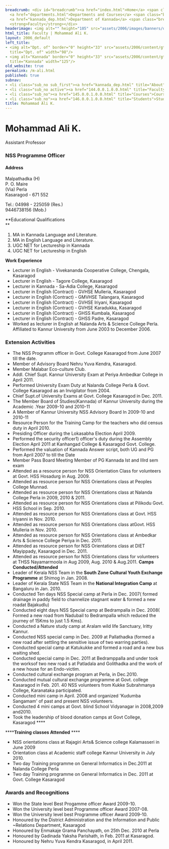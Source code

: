 ```yaml
---
breadcrumb: <div id="breadcrumb"><a href="index.html">Home</a> <span class="breadcrumb_spacer">&gt;</span>
  <a href="departments.html">Departments and Courses</a> <span class="breadcrumb_spacer">&gt;</span>
  <a href="kannada_dep.html">Department of Kannada</a> <span class="breadcrumb_spacer">&gt;</span>
  <strong>Faculty</strong></div>
headerimage: <img alt="" height="105" src="assets/2006/images/banners/departments.jpg" width="472"/>
html_title: Faculty | Mohammad Ali K.
layout: 2006_default
left_title:
- <img alt="Dpt. of" border="0" height="33" src="assets/2006/content/gt/fcb6421c7c62628408190d4ca84029e5.png"
  title="Dpt. of" width="98"/>
- <img alt="Kannada" border="0" height="33" src="assets/2006/content/gt/6d1c89c86660edb0002b8112a1a1ee0f.png"
  title="Kannada" width="125"/>
old_website: true
permalink: /m-ali.html
published: true
subnav:
- <li class="sub_no sub_first"><a href="kannada_dep.html" title="About">About</a></li>
- <li class="sub_no active"><a href="144.0.0.1.0.0.html" title="Faculty">Faculty</a></li>
- <li class="sub_no"><a href="145.0.0.1.0.0.html" title="Courses">Courses</a></li>
- <li class="sub_no"><a href="146.0.0.1.0.0.html" title="Students">Students</a></li>
title: Mohammad Ali K.
---
```


# Mohammad Ali K.

Assistant Professor

### NSS Programme Officer

#### Address

Malpathadka (H)  
P. O. Maire  
(Via) Perla  
Kasaragod - 671 552

Tel.: 04998 - 225059 (Res.)  
9446738156 (Mob.)

**Educational Qualifications  
**

  1. MA in Kannada Language and Literature.
  2. MA in English Language and Literature.
  3. UGC NET for Lectureship in Kannada
  4. UGC NET for Lectureship in English

**Work Experience**

  * Lecturer in English - Vivekananda Cooperative College, Chengala, Kasaragod
  * Lecturer in English - Tagore College, Kasaragod
  * Lecturer in Kannada - Sa-Adia College, Kasaragod
  * Lecturer in English (Contract) - GVHSE Mulleria, Kasaragod
  * Lecturer in English (Contract) - GMVHSE Talangara, Kasaragod
  * Lecturer in English (Contract) - GVHSE Iriyani, Kasaragod
  * Lecturer in English (Contract) - GVHSE Karadukka, Kasaragod
  * Lecturer in English (Contract) - GHSS Kumbala, Kasaragod
  * Lecturer in English (Contract) - GHSS Padre, Kasaragod
  * Worked as lecturer in English at Nalanda Arts & Science College Perla. Affiliated to Kannur University from June 2003 to December 2006.

### Extension Activities

  * The NSS Programm officer in Govt. College Kasaragod from June 2007 till the date.
  * Member of Advisory Board Nehru Yuva Kendra, Kasaragod.
  * Member Malabar Eco-culture Club.
  * Addl. Chief Supt. Kannur University Exam at Periya Ambedkar College in April 2011.
  * Performed University Exam Duty at Nalanda College Perla & Govt. College Kasaragod as an Invigilator from 2004.
  * Chief Supt.of University Exams at Govt. College Kasaragod in Dec. 2011.
  * The Member Board of Studies(Kannada) of Kannur University during the Academic .Year 2009-10 and 2010-11
  * A Member of Kannur University NSS Advisory Board In 2009-10 and 2010-11
  * Resource Person for the Training Camp for the teachers who did census duty in April 2010.
  * Presiding Officer during the Lokasabha Election April 2009.
  * Performed the security officer1) officer's duty during the Assembly Election April 2011 at Kanhangad College & Kasaragod Govt. College.
  * Performed the valuation of Kannada Answer script, both UG and PG from April 2007 to till the Date
  * Member Pass Board Meeting Member of PG Kannada Ist and IIIrd sem exam
  * Attended as a resource person for NSS Orientation Class for volunteers at Govt. HSS Hosadurg in Aug. 2009.
  * Attended as resource person for NSS Orientations class at Peoples College Munnad.
  * Attended as resource person for NSS Orientations class at Nalanda College Perla in 2009, 2010 & 2011.
  * Attended as resource person for NSS Orientations class at Pilikodu Govt. HSS School in Sep. 2010.
  * Attended as resource person for NSS Orientations class at Govt. HSS Iriyanni in Nov. 2010.
  * Attended as resource person for NSS Orientations class atGovt. HSS Mulleria in Nov. 2010.
  * Attended as resource person for NSS Orientations class at Ambedkar Arts & Science College Periya in Dec. 2011.
  * Attended as resource person for NSS Orientations class at DIET Mayippady, Kasaragod in Dec. 2011.
  * Attended as resource person for NSS Orientations class for volunteers at THSS Nayamarmoola in Aug 2009, Aug. 2010 & Aug.2011.  **Camps Conducted/Attended**
  * Leader of Kerala NSS Team in the **South Zone Cultural Youth Exchange Programme** at Shimog in Jan. 2008.
  * Leader of Kerala State NSS Team in the **National Integration Camp** at Bangaluru in Jan. 2010.
  * Conducted Ten days NSS Special camp at Perla in Dec. 2007( formed drainage in paddy field to channelize stagnant water & formed a new roadat Bajakudlu)
  * Conducted eight days NSS Special camp at Bedrampalla in Dec. 2008( Formed a new road from Nadubail to Bedrampalla which reduced the journey of 15Kms to just 1.5 Kms).
  * Conducted a Nature study camp at Aralam wild life Sanctuary, Iritty Kannur.
  * Conducted NSS special camp in Dec. 2009 at Pallathadka (formed a new road after settling the sensitive issue of two warring parties).
  * Conducted special camp at Katukukke and formed a road and a new bus waiting shed.
  * Conducted special camp in Dec. 2011 at Bedramppalla and under took the worksof two new road s at Patladala and Golithadka and the work of a new house for an Endo-victim.
  * Conducted cultural exchange program at Perla, in Dec.2010.
  * Conducted mutual cultural exchange programme at Govt. college Kasaragod in Feb. 201. 40 NSS volunteers from Kukke Subrahmanya College, Karanataka participated.
  * Conducted mini camp in April. 2008 and organized 'Kudumba Sangamam' of past and present NSS volunteers.
  * Conducted 4 mini camps at Govt. blind School Vidyanagar in 2008,2009 and2010.
  * Took the leadership of blood donation camps at Govt College, Kasaragod ****

******Training classes Attended** ****

  * NSS orientations class at Rajagiri Arts& Science college Kalamasseri in June 2009
  * Orientation class at Academic staff college Kannur University in July 2010.
  * Two day Training programme on General Informatics in Dec.2011 at Nalanda College Perla
  * Two day Training programme on General Informatics in Dec. 2011 at Govt. College Kasaragod

### Awards and Recognitions

  * Won the State level Best Progamme officer Award 2009-10.
  * Won the University level best Programme officer Award 2007-08.
  * Won the University level best Programme officer Award 2009-10.
  * Honoured by the District Administration and the Information and Public ~Relations Department, Kasaragod
  * Honoured by Enmakaje Grama Panchayath, on 25th Dec. 2010 at Perla
  * Honoured by Gadinada Yaksha Parishath, in Feb. 2011 at Kasaragod.
  * Honoured by Nehru Yuva Kendra Kasaragod, in April 2011.